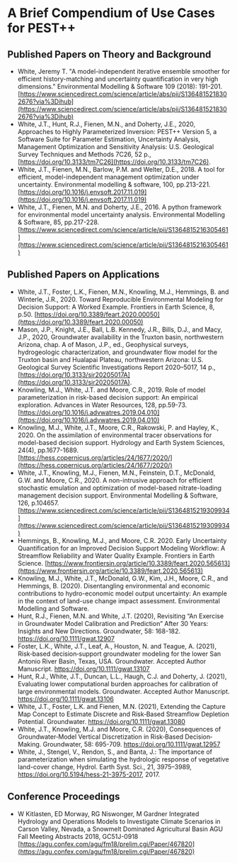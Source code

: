 # A Brief Compendium of Use Cases for PEST++

## Published Papers on Theory and Background
 * White, Jeremy T. "A model-independent iterative ensemble smoother for efficient history-matching and uncertainty quantification in very high dimensions." Environmental Modelling & Software 109 (2018): 191-201. [https://www.sciencedirect.com/science/article/abs/pii/S1364815218302676?via%3Dihub](https://www.sciencedirect.com/science/article/abs/pii/S1364815218302676?via%3Dihub)
  * White, J.T., Hunt, R.J., Fienen, M.N., and Doherty, J.E., 2020, Approaches to Highly Parameterized Inversion: PEST++ Version 5, a Software Suite for Parameter Estimation, Uncertainty Analysis, Management Optimization and Sensitivity Analysis: U.S. Geological Survey Techniques and Methods 7C26, 52 p., [https://doi.org/10.3133/tm7C26](https://doi.org/10.3133/tm7C26).
  * White, J.T., Fienen, M.N., Barlow, P.M. and Welter, D.E., 2018. A tool for efficient, model-independent management optimization under uncertainty. Environmental modelling & software, 100, pp.213-221. [https://doi.org/10.1016/j.envsoft.2017.11.019](https://doi.org/10.1016/j.envsoft.2017.11.019)
  * White, J.T., Fienen, M.N. and Doherty, J.E., 2016. A python framework for environmental model uncertainty analysis. Environmental Modelling & Software, 85, pp.217-228. [https://www.sciencedirect.com/science/article/pii/S1364815216305461](https://www.sciencedirect.com/science/article/pii/S1364815216305461)

## Published Papers on Applications
* White, J.T., Foster, L.K., Fienen, M.N., Knowling, M.J., Hemmings, B. and Winterle, J.R., 2020. Toward Reproducible Environmental Modeling for Decision Support: A Worked Example. Frontiers in Earth Science, 8, p.50. [https://doi.org/10.3389/feart.2020.00050](https://doi.org/10.3389/feart.2020.00050)
* Mason, J.P., Knight, J.E., Ball, L.B. Kennedy, J.R., Bills, D.J., and Macy, J.P., 2020, Groundwater availability in the Truxton basin, northwestern Arizona, chap. A of Mason, J.P., ed., Geophysical surveys, hydrogeologic characterization, and groundwater flow model for the Truxton basin and Hualapai Plateau, northwestern Arizona: U.S. Geological Survey Scientific Investigations Report 2020–5017, 14 p., [https://doi.org/10.3133/sir20205017A](https://doi.org/10.3133/sir20205017A).   
 * Knowling, M.J., White, J.T. and Moore, C.R., 2019. Role of model parameterization in risk-based decision support: An empirical exploration. Advances in Water Resources, 128, pp.59-73. [https://doi.org/10.1016/j.advwatres.2019.04.010](https://doi.org/10.1016/j.advwatres.2019.04.010)
  * Knowling, M.J., White, J.T., Moore, C.R., Rakowski, P. and Hayley, K., 2020. On the assimilation of environmental tracer observations for model-based decision support. Hydrology and Earth System Sciences, 24(4), pp.1677-1689.[https://hess.copernicus.org/articles/24/1677/2020/](https://hess.copernicus.org/articles/24/1677/2020/)
   * White, J.T., Knowling, M.J., Fienen, M.N., Feinstein, D.T., McDonald, G.W. and Moore, C.R., 2020. A non-intrusive approach for efficient stochastic emulation and optimization of model-based nitrate-loading management decision support. Environmental Modelling & Software, 126, p.104657. [https://www.sciencedirect.com/science/article/pii/S1364815219309934](https://www.sciencedirect.com/science/article/pii/S1364815219309934)  
   * Hemmings, B., Knowling, M.J., and Moore, C.R. 2020. Early Uncertainty Quantification for an Improved Decision Support Modeling Workflow: A Streamflow Reliability and Water Quality Example.  Frontiers in Earth Science. [https://www.frontiersin.org/article/10.3389/feart.2020.565613](https://www.frontiersin.org/article/10.3389/feart.2020.565613)  
   * Knowling, M.J., White, J.T., McDonald, G.W., Kim, J.H., Moore, C.R., and Hemmings, B. (2020). Disentangling environmental and economic contributions to hydro-economic model output uncertainty: An example in the context of land-use change impact assessment. Environmental Modelling and Software.
   * Hunt, R.J., Fienen, M.N. and White, J.T. (2020), Revisiting “An Exercise in Groundwater Model Calibration and Prediction” After 30 Years: Insights and New Directions. Groundwater, 58: 168-182. https://doi.org/10.1111/gwat.12907
   * Foster, L.K., White, J.T., Leaf, A., Houston, N. and Teague, A. (2021), Risk‐based decision‐support groundwater modeling for the lower San Antonio River Basin, Texas, USA. Groundwater. Accepted Author Manuscript. https://doi.org/10.1111/gwat.13107
   * Hunt, R.J., White, J.T., Duncan, L.L., Haugh, C.J. and Doherty, J. (2021), Evaluating lower computational burden approaches for calibration of large environmental models. Groundwater. Accepted Author Manuscript. https://doi.org/10.1111/gwat.13106
   * White, J.T., Foster, L.K. and Fienen, M.N. (2021), Extending the Capture Map Concept to Estimate Discrete and Risk‐Based Streamflow Depletion Potential. Groundwater. https://doi.org/10.1111/gwat.13080
   * White, J.T., Knowling, M.J. and Moore, C.R. (2020), Consequences of Groundwater‐Model Vertical Discretization in Risk‐Based Decision‐Making. Groundwater, 58: 695-709. https://doi.org/10.1111/gwat.12957
   * White, J., Stengel, V., Rendon, S., and Banta, J.: The importance of parameterization when simulating the hydrologic response of vegetative land-cover change, Hydrol. Earth Syst. Sci., 21, 3975–3989, https://doi.org/10.5194/hess-21-3975-2017, 2017. 


## Conference Proceedings
 * W Kitlasten, ED Morway, RG Niswonger, M Gardner Integrated Hydrology and Operations Models to Investigate Climate Scenarios in Carson Valley, Nevada, a Snowmelt Dominated Agricultural Basin
AGU Fall Meeting Abstracts 2018, GC51J-0918 [https://agu.confex.com/agu/fm18/prelim.cgi/Paper/467820](https://agu.confex.com/agu/fm18/prelim.cgi/Paper/467820)
